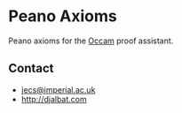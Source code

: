# Peano Axioms

Peano axioms for the [Occam](http://djalbat.com/occam) proof assistant.

## Contact

* jecs@imperial.ac.uk
* http://djalbat.com
